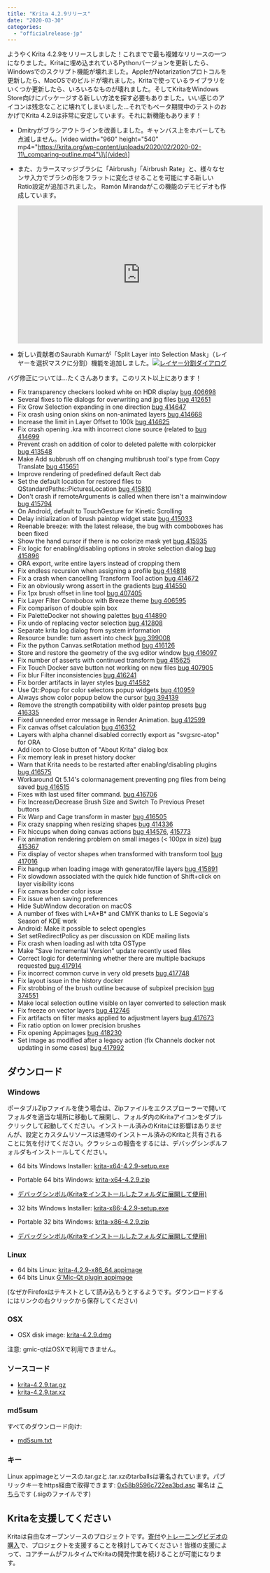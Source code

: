 ```yaml
---
title: "Krita 4.2.9リリース"
date: "2020-03-30"
categories: 
  - "officialrelease-jp"
---
```


ようやくKrita 4.2.9をリリースしました！これまでで最も複雑なリリースの一つになりました。Kritaに埋め込まれているPythonバージョンを更新したら、Windowsでのスクリプト機能が壊れました。AppleがNotarizationプロトコルを更新したら、MacOSでのビルドが壊れました。Kritaで使っているライブラリをいくつか更新したら、いろいろなものが壊れました。そしてKritaをWindows Store向けにパッケージする新しい方法を探す必要もありました。いい感じのアイコンは残念なことに壊れてしまいました…それでもベータ期間中のテストのおかげでKrita 4.2.9は非常に安定しています。それに新機能もあります！

- Dmitryがブラシアウトラインを改善しました。キャンバス上をホバーしても点滅しません。\[video width="960" height="540" mp4="https://krita.org/wp-content/uploads/2020/02/2020-02-11\_comparing-outline.mp4"\]\[/video\]
- また、カラースマッジブラシに「Airbrush」「Airbrush Rate」と、様々なセンサ入力でブラシの形をフラットに変化させることを可能にする新しいRatio設定が追加されました。 Ramón Mirandaがこの機能のデモビデオも作成しています。 
    
    <iframe src="https://www.youtube.com/embed/fyc8-qgxAww" width="560" height="315" frameborder="0" allowfullscreen="allowfullscreen"></iframe>
    
- 新しい貢献者のSaurabh Kumarが「Split Layer into Selection Mask」（レイヤーを選択マスクに分割）機能を追加しました。[![レイヤー分割ダイアログ](images/Screenshot_20200225_140252.png)](https://krita.org/wp-content/uploads/2020/02/Screenshot_20200225_140252.png)

バグ修正については…たくさんあります。このリスト以上にあります！

- Fix transparency checkers looked white on HDR display [bug 406698](https://bugs.kde.org/show_bug.cgi?id=406698)
- Several fixes to file dialogs for overwriting and jpg files [bug 412651](https://bugs.kde.org/show_bug.cgi?id=412651)
- Fix Grow Selection expanding in one direction [bug 414647](https://bugs.kde.org/show_bug.cgi?id=414647)
- Fix crash using onion skins on non-animated layers [bug 414668](https://bugs.kde.org/show_bug.cgi?id=414668)
- Increase the limit in Layer Offset to 100k [bug 414625](https://bugs.kde.org/show_bug.cgi?id=414625)
- Fix crash opening .kra with incorrect clone source (related to [bug 414699](https://bugs.kde.org/show_bug.cgi?id=414699)
- Prevent crash on addition of color to deleted palette with colorpicker [bug 413548](https://bugs.kde.org/show_bug.cgi?id=413548)
- Make Add subbrush off on changing multibrush tool's type from Copy Translate [bug 415651](https://bugs.kde.org/show_bug.cgi?id=415651)
- Improve rendering of predefined default Rect dab
- Set the default location for restored files to QStandardPaths::PicturesLocation [bug 415810](https://bugs.kde.org/show_bug.cgi?id=415810)
- Don't crash if remoteArguments is called when there isn't a mainwindow [bug 415794](https://bugs.kde.org/show_bug.cgi?id=415794)
- On Android, default to TouchGesture for Kinetic Scrolling
- Delay initialization of brush paintop widget state [bug 415033](https://bugs.kde.org/show_bug.cgi?id=415033)
- Reenable breeze: with the latest release, the bug with comboboxes has been fixed
- Show the hand cursor if there is no colorize mask yet [bug 415935](https://bugs.kde.org/show_bug.cgi?id=415935)
- Fix logic for enabling/disabling options in stroke selection dialog [bug 415896](https://bugs.kde.org/show_bug.cgi?id=415896)
- ORA export, write entire layers instead of cropping them
- Fix endless recursion when assigning a profile [bug 414818](https://bugs.kde.org/show_bug.cgi?id=414818)
- Fix a crash when cancelling Transform Tool action [bug 414672](https://bugs.kde.org/show_bug.cgi?id=414672)
- Fix an obviously wrong assert in the gradients [bug 414550](https://bugs.kde.org/show_bug.cgi?id=414550)
- Fix 1px brush offset in line tool [bug 407405](https://bugs.kde.org/show_bug.cgi?id=407405)
- Fix Layer Filter Combobox with Breeze theme [bug 406595](https://bugs.kde.org/show_bug.cgi?id=406595)
- Fix comparison of double spin box
- Fix PaletteDocker not showing palettes [bug 414890](https://bugs.kde.org/show_bug.cgi?id=414890)
- Fix undo of replacing vector selection [bug 412808](https://bugs.kde.org/show_bug.cgi?id=412808)
- Separate krita log dialog from system information
- Resource bundle: turn assert into check [bug 399008](https://bugs.kde.org/show_bug.cgi?id=399008)
- Fix the python Canvas.setRotation method [bug 416126](https://bugs.kde.org/show_bug.cgi?id=416126)
- Store and restore the geometry of the svg editor window [bug 416097](https://bugs.kde.org/show_bug.cgi?id=416097)
- Fix number of asserts with continued transform [bug 415625](https://bugs.kde.org/show_bug.cgi?id=415625)
- Fix Touch Docker save button not working on new files [bug 407905](https://bugs.kde.org/show_bug.cgi?id=407905)
- Fix blur Filter inconsistencies [bug 416241](https://bugs.kde.org/show_bug.cgi?id=416241)
- Fix border artifacts in layer styles [bug 414582](https://bugs.kde.org/show_bug.cgi?id=414582)
- Use Qt::Popup for color selectors popup widgets [bug 410959](https://bugs.kde.org/show_bug.cgi?id=410959)
- Always show color popup below the cursor [bug 394139](https://bugs.kde.org/show_bug.cgi?id=394139)
- Remove the strength compatibility with older paintop presets [bug 416335](https://bugs.kde.org/show_bug.cgi?id=416335)
- Fixed unneeded error message in Render Animation. [bug 412599](https://bugs.kde.org/show_bug.cgi?id=412599)
- Fix canvas offset calculation [bug 416352](https://bugs.kde.org/show_bug.cgi?id=416352)
- Layers with alpha channel disabled correctly export as "svg:src-atop" for ORA
- Add icon to Close button of "About Krita" dialog box
- Fix memory leak in preset history docker
- Warn that Krita needs to be restarted after enabling/disabling plugins [bug 416575](https://bugs.kde.org/show_bug.cgi?id=416575)
- Workaround Qt 5.14's colormanagement preventing png files from being saved [bug 416515](https://bugs.kde.org/show_bug.cgi?id=416515)
- Fixes with last used filter command. [bug 416706](https://bugs.kde.org/show_bug.cgi?id=416706)
- Fix Increase/Decrease Brush Size and Switch To Previous Preset buttons
- Fix Warp and Cage transform in master [bug 416505](https://bugs.kde.org/show_bug.cgi?id=416505)
- Fix crazy snapping when resizing shapes [bug 414336](https://bugs.kde.org/show_bug.cgi?id=414336)
- Fix hiccups when doing canvas actions [bug 414576](https://bugs.kde.org/show_bug.cgi?id=414576), [415773](https://bugs.kde.org/show_bug.cgi?id=415773)
- Fix animation rendering problem on small images (< 100px in size) [bug 415367](https://bugs.kde.org/show_bug.cgi?id=415367)
- Fix display of vector shapes when transformed with transform tool [bug 417016](https://bugs.kde.org/show_bug.cgi?id=417016)
- Fix hangup when loading image with generator/file layers [bug 415891](https://bugs.kde.org/show_bug.cgi?id=415891)
- Fix slowdown associated with the quick hide function of Shift+click on layer visibility icons
- Fix canvas border color issue
- Fix issue when saving preferences
- Hide SubWindow decoration on macOS
- A number of fixes with L\*A\*B\* and CMYK thanks to L.E Segovia's Season of KDE work
- Android: Make it possible to select opengles
- Set setRedirectPolicy as per discussion on KDE mailing lists
- Fix crash when loading asl with tdta OSType
- Make "Save Incremental Version" update recently used files
- Correct logic for determining whether there are multiple backups requested [bug 417914](https://bugs.kde.org/show_bug.cgi?id=417914)
- Fix incorrect common curve in very old presets [bug 417748](https://bugs.kde.org/show_bug.cgi?id=417748)
- Fix layout issue in the history docker
- Fix strobbing of the brush outline because of subpixel precision [bug 374551](https://bugs.kde.org/show_bug.cgi?id=374551)
- Make local selection outline visible on layer converted to selection mask
- Fix freeze on vector layers [bug 412746](https://bugs.kde.org/show_bug.cgi?id=412746)
- Fix artifacts on filter masks applied to adjustment layers [bug 417673](https://bugs.kde.org/show_bug.cgi?id=417673)
- Fix ratio option on lower precision brushes
- Fix opening Appimages [bug 418230](https://bugs.kde.org/show_bug.cgi?id=418230)
- Set image as modified after a legacy action (fix Channels docker not updating in some cases) [bug 417992](https://bugs.kde.org/show_bug.cgi?id=417992)

## ダウンロード

### Windows

ポータブルZipファイルを使う場合は、Zipファイルをエクスプローラーで開いてフォルダを適当な場所に移動して展開し、フォルダ内のKritaアイコンをダブルクリックして起動してください。インストール済みのKritaには影響はありませんが、設定とカスタムリソースは通常のインストール済みのKritaと共有されることに気を付けてください。クラッシュの報告をするには、デバッグシンボルフォルダもインストールしてください。

- 64 bits Windows Installer: [krita-x64-4.2.9-setup.exe](https://download.kde.org/stable/krita/4.2.9/krita-x64-4.2.9-setup.exe)
- Portable 64 bits Windows: [krita-x64-4.2.9.zip](https://download.kde.org/stable/krita/4.2.9/krita-x64-4.2.9.zip)
- [デバッグシンボル(Kritaをインストールしたフォルダに展開して使用)](https://download.kde.org/stable/krita/4.2.9/krita-x64-4.2.9-dbg.zip)

- 32 bits Windows Installer: [krita-x86-4.2.9-setup.exe](https://download.kde.org/stable/krita/4.2.9/krita-x86-4.2.9-setup.exe)
- Portable 32 bits Windows: [krita-x86-4.2.9.zip](https://download.kde.org/stable/krita/4.2.9/krita-x86-4.2.9.zip)
- [デバッグシンボル(Kritaをインストールしたフォルダに展開して使用)](https://download.kde.org/stable/krita/4.2.9/krita-x86-4.2.9-dbg.zip)

### Linux

- 64 bits Linux: [krita-4.2.9-x86\_64.appimage](https://download.kde.org/stable/krita/4.2.9/krita-4.2.9-x86_64.appimage)
- 64 bits Linux [G'Mic-Qt plugin appimage](https://download.kde.org/stable/krita/4.2.9/gmic_krita_qt-x86_64.appimage)

(なぜかFirefoxはテキストとして読み込もうとするようです。ダウンロードするにはリンクの右クリックから保存してください)

### OSX

- OSX disk image: [krita-4.2.9.dmg](https://download.kde.org/stable/krita/4.2.9/krita-4.2.9.dmg)

注意: gmic-qtはOSXで利用できません。

### ソースコード

- [krita-4.2.9.tar.gz](https://download.kde.org/stable/krita/4.2.9/krita-4.2.9.tar.gz)
- [krita-4.2.9.tar.xz](https://download.kde.org/stable/krita/4.2.9/krita-4.2.9.tar.xz)

### md5sum

すべてのダウンロード向け:

- [md5sum.txt](https://download.kde.org/stable/krita/4.2.9/md5sum.txt)

### キー

Linux appimageとソースの.tar.gzと.tar.xzのtarballsは署名されています。パブリックキーをhttps経由で取得できます: [0x58b9596c722ea3bd.asc](https://share.kde.org/index.php/s/fJ99V5mZvuyD0z8) 署名は [こちら](https://download.kde.org/stable/krita/4.2.9/)です (.sigのファイルです)

## Kritaを支援してください

Kritaは自由なオープンソースのプロジェクトです。[寄付](https://krita.org/jp/support-us-jp/donations-jp/)や[トレーニングビデオの購入](https://krita.org/jp/support-us-jp/shop-jp/)で、プロジェクトを支援することを検討してみてください！皆様の支援によって、コアチームがフルタイムでKritaの開発作業を続けることが可能になります。
